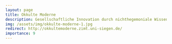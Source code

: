 ```yaml
---
layout: page
title: Okkulte Moderne
description: Gesellschaftliche Innovation durch nichthegemoniale Wissensproduktion, seit 2011
img: /assets/img/okkulte-moderne-1.jpg
redirect: http://okkultemoderne.zimt.uni-siegen.de/
importance: 9
---
```



